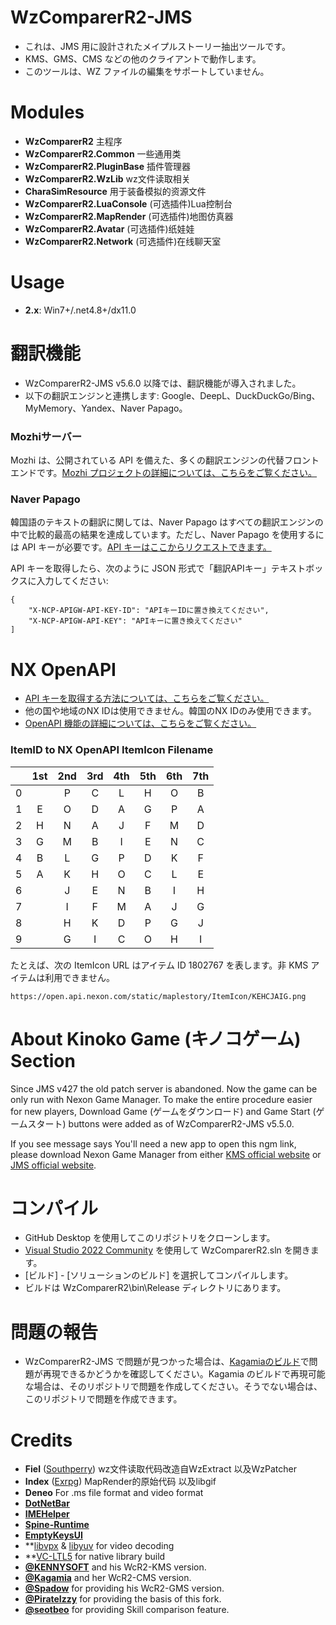 # WzComparerR2-JMS
- これは、JMS 用に設計されたメイプルストーリー抽出ツールです。
- KMS、GMS、CMS などの他のクライアントで動作します。
- このツールは、WZ ファイルの編集をサポートしていません。

# Modules
- **WzComparerR2** 主程序
- **WzComparerR2.Common** 一些通用类
- **WzComparerR2.PluginBase** 插件管理器
- **WzComparerR2.WzLib** wz文件读取相关
- **CharaSimResource** 用于装备模拟的资源文件
- **WzComparerR2.LuaConsole** (可选插件)Lua控制台
- **WzComparerR2.MapRender** (可选插件)地图仿真器
- **WzComparerR2.Avatar** (可选插件)纸娃娃
- **WzComparerR2.Network** (可选插件)在线聊天室

# Usage
- **2.x**: Win7+/.net4.8+/dx11.0

# 翻訳機能
- WzComparerR2-JMS v5.6.0 以降では、翻訳機能が導入されました。
- 以下の翻訳エンジンと連携します: Google、DeepL、DuckDuckGo/Bing、MyMemory、Yandex、Naver Papago。

### Mozhiサーバー
Mozhi は、公開されている API を備えた、多くの翻訳エンジンの代替フロントエンドです。[Mozhi プロジェクトの詳細については、こちらをご覧ください。](https://mozhi.aryak.me/about)

### Naver Papago
韓国語のテキストの翻訳に関しては、Naver Papago はすべての翻訳エンジンの中で比較的最高の結果を達成しています。ただし、Naver Papago を使用するには API キーが必要です。[API キーはここからリクエストできます。](https://guide.ncloud-docs.com/docs/ja/papagotranslation-api)

API キーを取得したら、次のように JSON 形式で「翻訳APIキー」テキストボックスに入力してください:
```
{
    "X-NCP-APIGW-API-KEY-ID": "APIキーIDに置き換えてください",
    "X-NCP-APIGW-API-KEY": "APIキーに置き換えてください"
]
```

# NX OpenAPI
- [API キーを取得する方法については、こちらをご覧ください。](https://openapi.nexon.com/guide/prepare-in-advance/)
- 他の国や地域のNX IDは使用できません。韓国のNX IDのみ使用できます。
- [OpenAPI 機能の詳細については、こちらをご覧ください。](https://openapi.nexon.com/game/maplestory/)

### ItemID to NX OpenAPI ItemIcon Filename
|   |1st |2nd |3rd |4th |5th |6th |7th |
|:-:|:-:|:-:|:-:|:-:|:-:|:-:|:-:|
|0  |    |P   |C   |L   |H   |O   |B   |
|1  |E   |O   |D   |A   |G   |P   |A   |
|2  |H   |N   |A   |J   |F   |M   |D   |
|3  |G   |M   |B   |I   |E   |N   |C   |
|4  |B   |L   |G   |P   |D   |K   |F   |
|5  |A   |K   |H   |O   |C   |L   |E   |
|6  |    |J   |E   |N   |B   |I   |H   |
|7  |    |I   |F   |M   |A   |J   |G   |
|8  |    |H   |K   |D   |P   |G   |J   |
|9  |    |G   |I   |C   |O   |H   |I   |

たとえば、次の ItemIcon URL はアイテム ID 1802767 を表します。非 KMS アイテムは利用できません。
```
https://open.api.nexon.com/static/maplestory/ItemIcon/KEHCJAIG.png
```

# About Kinoko Game (キノコゲーム) Section

Since JMS v427 the old patch server is abandoned. Now the game can be only run with Nexon Game Manager. To make the entire procedure easier for new players, Download Game (ゲームをダウンロード) and Game Start (ゲームスタート) buttons were added as of WzComparerR2-JMS v5.5.0.

If you see message says You'll need a new app to open this ngm link, please download Nexon Game Manager from either [KMS official website](https://maplestory.nexon.com/Common/PDS/Download) or [JMS official website](https://maplestory.nexon.co.jp).

# コンパイル
- GitHub Desktop を使用してこのリポジトリをクローンします。
- [Visual Studio 2022 Community](https://visualstudio.microsoft.com/downloads/) を使用して WzComparerR2.sln を開きます。
- [ビルド] - [ソリューションのビルド] を選択してコンパイルします。
- ビルドは WzComparerR2\bin\Release ディレクトリにあります。

# 問題の報告
- WzComparerR2-JMS で問題が見つかった場合は、[Kagamiaのビルド](https://github.com/Kagamia/WzComparerR2/releases/latest)で問題が再現できるかどうかを確認してください。Kagamia のビルドで再現可能な場合は、そのリポジトリで問題を作成してください。そうでない場合は、このリポジトリで問題を作成できます。


# Credits
- **Fiel** ([Southperry](http://www.southperry.net))  wz文件读取代码改造自WzExtract 以及WzPatcher
- **Index** ([Exrpg](http://bbs.exrpg.com/space-uid-137285.html)) MapRender的原始代码 以及libgif
- **Deneo** For .ms file format and video format
- **[DotNetBar](http://www.devcomponents.com/)**
- **[IMEHelper](https://github.com/JLChnToZ/IMEHelper)**
- **[Spine-Runtime](https://github.com/EsotericSoftware/spine-runtimes)**
- **[EmptyKeysUI](https://github.com/EmptyKeys)**
- **[libvpx](https://www.webmproject.org/code/) & [libyuv](https://chromium.googlesource.com/libyuv/libyuv/) for video decoding
- **[VC-LTL5](https://github.com/Chuyu-Team/VC-LTL5) for native library build
- **[@KENNYSOFT](https://github.com/KENNYSOFT)** and his WcR2-KMS version.
- **[@Kagamia](https://github.com/Kagamia)** and her WcR2-CMS version.
- **[@Spadow](https://github.com/Sunaries)** for providing his WcR2-GMS version.
- **[@PirateIzzy](https://github.comPirateIzzy)** for providing the basis of this fork.
- **[@seotbeo](https://github.com/seotbeo)** for providing Skill comparison feature.
